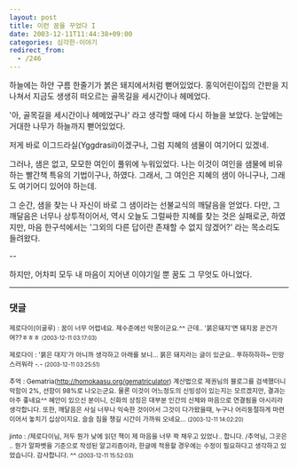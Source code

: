 ```yaml
---
layout: post
title: 이런 꿈을 꾸었다 I
date: 2003-12-11T11:44:38+09:00
categories: 심각한-이야기
redirect_from:
  - /246
---
```


하늘에는 하얀 구름 한줄기가 붉은 돼지에서처럼 뻗어있었다. 홍익어린이집의 간판을 지나쳐서 지금도 생생히 떠오르는 골목길을 세시간이나 헤메었다.

'아, 골목길을 세시간이나 헤메었구나' 라고 생각할 때에 다시 하늘을 보았다. 눈앞에는 거대한 나무가 하늘까지 뻗어있었다.

저게 바로 이그드라실(Yggdrasil)이겠구나, 그럼 지혜의 샘물이 여기어디 있겠네.

그러나, 샘은 없고, 모모한 여인이 풀위에 누워있었다. 나는 이것이 여인을 샘물에 비유하는 빨간책 특유의 기법이구나, 하였다. 그래서, 그 여인은 지혜의 샘이 아니구나, 그래도 여기어디 있어야 하는데.

그 순간, 샘을 찾는 나 자신이 바로 그 샘이라는 선불교식의 깨달음을 얻었다. 다만, 그 깨달음은 너무나 상투적이어서, 역시 오늘도 그럴싸한 지혜를 찾는 것은 실패로군, 하였지만, 마음 한구석에서는 '그외의 다른 답이란 존재할 수 없지 않겠어?' 라는 목소리도 들려왔다.

--

하지만, 어차피 모두 내 마음이 지어낸 이야기일 뿐 꿈도 그 무엇도 아니었다.

* * *

### 댓글



<!--- cmt:520 --->
<!--- mail: --->
<!--- parent:0 --->

<small class=comment>제로다이(이굴루) : 꿈이 너무 어렵네요. 제수준에선 악몽이군요.^^ 근데.. '붉은돼지'면 돼지꿈 꾼건가여??ㅎㅎㅎ <small>(2003-12-11 03:17:03)</small></small>


<!--- cmt:521 --->
<!--- mail: --->
<!--- parent:0 --->

<small class=comment>제로다이 : '붉은 대지'가 아니까 생각하고 아래를 보니... 붉은 돼지라는 글이 있군요.. 푸하하하하~ 민망스러워라 *-.-* <small>(2003-12-11 03:25:51)</small></small>


<!--- cmt:522 --->
<!--- mail: --->
<!--- parent:0 --->

<small class=comment>추억 : Gematria(http://homokaasu.org/gematriculator) 계산법으로 제권님의 블로그를 검색했더니 악함이 2%, 선함이 98%로 나오는군요. 물론 이것이 어느정도의 신빙성이 있는지는 모르겠지만, 결과는 아주 좋네요^^  혜안이 있으신 분이니, 신화의 상징은 대부분 인간의 신체와 마음으로 연결됨을 아시리라 생각합니다. 또한, 깨달음은 사실 너무나 익숙한 것이어서 그것이 다가왔을때, 누구나 어리둥절하게 마련이어서 놓치기 십상이지요. 슬슬 짐을 챙길 시간이 가까워 오네요... <small>(2003-12-11 14:02:20)</small></small>


<!--- cmt:523 --->
<!--- mail: --->
<!--- parent:0 --->

<small class=comment>jinto : /제로다이님, 저두 뭔가 낮에 읽던 책이 제 마음을 너무 꽉 채우고 있었나.. 합니다. /추억님, 그곳은 .. 뭔가 알파벳을 기준으로 작성된 알고리즘이라, 한글에 적용할 경우에는 수정이 필요하다고 생각하고 있었습니다.  감사합니다. ^^ <small>(2003-12-11 15:52:03)</small></small>

